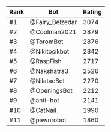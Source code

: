Rank|Bot|Rating
---|---|---
#1|@Fairy_Belzedar|3074
#2|@Coolman2021|2879
#3|@ToromBot|2876
#4|@Nikitosikbot|2842
#5|@RaspFish|2717
#6|@Nakshatra3|2526
#7|@NilatacBot|2270
#8|@OpeningsBot|2212
#9|@anti-bot|2141
#10|@CatNail|1990
#11|@pawnrobot|1860
